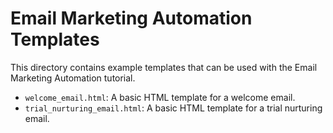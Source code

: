 # Email Marketing Automation Templates

This directory contains example templates that can be used with the Email Marketing Automation tutorial.

- `welcome_email.html`: A basic HTML template for a welcome email.
- `trial_nurturing_email.html`: A basic HTML template for a trial nurturing email.
